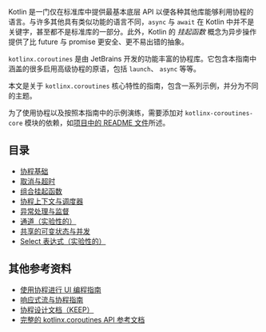 
Kotlin 是一门仅在标准库中提供最基本底层 API 以便各种其他<!--
-->库能够利用协程的语言。与许多其他具有类似功能的语言不同，`async` 与 `await`
在 Kotlin 中并不是关键字，甚至都不是标准库的一部分。此外，Kotlin 的
_挂起函数_ 概念为异步操作提供了比
future 与 promise 更安全、更不易出错的抽象。

`kotlinx.coroutines` 是由 JetBrains 开发的功能丰富的协程库。它包含<!--
-->本指南中涵盖的很多启用高级协程的原语，包括 `launch`、 `async` 等等。

本文是关于 `kotlinx.coroutines` 核心特性的指南，包含一系列示例，并分为不同的主题。

为了使用协程以及按照本指南中的示例演练，需要添加对 `kotlinx-coroutines-core` 模块的依赖，如<!--
-->[项目中的 README 文件](https://github.com/hltj/kotlinx.coroutines-cn/blob/master/README.md#using-in-your-projects)所述。

## 目录

* [协程基础](basics.md)
* [取消与超时](cancellation-and-timeouts.md)
* [组合挂起函数](composing-suspending-functions.md)
* [协程上下文与调度器](coroutine-context-and-dispatchers.md)
* [异常处理与监督](exception-handling.md)
* [通道（实验性的）](channels.md)
* [共享的可变状态与并发](shared-mutable-state-and-concurrency.md)
* [Select 表达式（实验性的）](select-expression.md)

## 其他参考资料

* [使用协程进行 UI 编程指南](https://github.com/hltj/kotlinx.coroutines-cn/blob/master/ui/coroutines-guide-ui.md)
* [响应式流与协程指南](https://github.com/hltj/kotlinx.coroutines-cn/blob/master/reactive/coroutines-guide-reactive.md)
* [协程设计文档（KEEP）](https://github.com/Kotlin/kotlin-coroutines/blob/master/kotlin-coroutines-informal.md)
* [完整的 kotlinx.coroutines API 参考文档](http://kotlin.github.io/kotlinx.coroutines)
